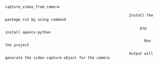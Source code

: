                                                                               
                                                                       
                                                                       
                                                                       
                                                                   capture_video_from_camera
                                                                        
                                                             Install the package cv2 by using command
                                                             
                                                                  pip install opencv-python
                                                                  
                                                                    Run the project
                                                                    
                                                             Output will generate the video capture object for the camera
                                                                 
                                                                         


